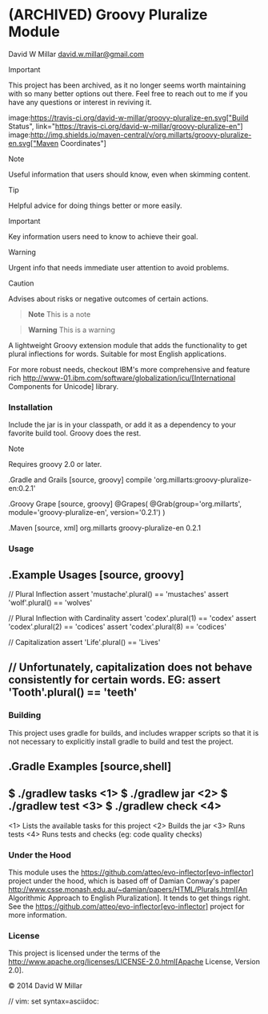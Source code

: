 # (ARCHIVED) Groovy Pluralize Module
David W Millar <david.w.millar@gmail.com>


> [!IMPORTANT]
> This project has been archived, as it no longer seems worth maintaining with so many better options out there. Feel free to reach out to me if you have any questions or interest in reviving it.


image:https://travis-ci.org/david-w-millar/groovy-pluralize-en.svg["Build Status", link="https://travis-ci.org/david-w-millar/groovy-pluralize-en"]
image:http://img.shields.io/maven-central/v/org.millarts/groovy-pluralize-en.svg["Maven Coordinates"]


> [!NOTE]
> Useful information that users should know, even when skimming content.

> [!TIP]
> Helpful advice for doing things better or more easily.

> [!IMPORTANT]
> Key information users need to know to achieve their goal.

> [!WARNING]
> Urgent info that needs immediate user attention to avoid problems.

> [!CAUTION]
> Advises about risks or negative outcomes of certain actions.


> **Note**
> This is a note

> **Warning**
> This is a warning



A lightweight Groovy extension module that adds the functionality
to get plural inflections for words. Suitable for most English applications.

For more robust needs, checkout IBM's more comprehensive and feature rich
http://www-01.ibm.com/software/globalization/icu/[International Components for Unicode] library.

### Installation

Include the jar is in your classpath, or add it as a dependency to your favorite build tool.  Groovy does the rest.


> [!NOTE]
> Requires groovy 2.0 or later.


.Gradle and Grails
[source, groovy]
compile 'org.millarts:groovy-pluralize-en:0.2.1'

.Groovy Grape
[source, groovy]
@Grapes(
  @Grab(group='org.millarts', module='groovy-pluralize-en', version='0.2.1')
)

.Maven
[source, xml]
<dependency>
  <groupId>org.millarts</groupId>
  <artifactId>groovy-pluralize-en</artifactId>
  <version>0.2.1</version>
</dependency>

### Usage

.Example Usages
[source, groovy]
----
// Plural Inflection
assert 'mustache'.plural() == 'mustaches'
assert 'wolf'.plural()     == 'wolves'

// Plural Inflection with Cardinality
assert 'codex'.plural(1) == 'codex'
assert 'codex'.plural(2) == 'codices'
assert 'codex'.plural(8) == 'codices'

// Capitalization
assert 'Life'.plural() == 'Lives'

// Unfortunately, capitalization does not behave consistently for certain words. EG:
assert 'Tooth'.plural() == 'teeth'
----


### Building

This project uses gradle for builds, and includes wrapper scripts
so that it is not necessary to explicitly install gradle to build and test the project.

.Gradle Examples
[source,shell]
----
$ ./gradlew tasks   <1>
$ ./gradlew jar     <2>
$ ./gradlew test    <3>
$ ./gradlew check   <4>
----
<1> Lists the available tasks for this project
<2> Builds the jar
<3> Runs tests
<4> Runs tests and checks (eg: code quality checks)

### Under the Hood

This module uses the https://github.com/atteo/evo-inflector[evo-inflector] project
under the hood, which is based off of Damian Conway's paper
http://www.csse.monash.edu.au/~damian/papers/HTML/Plurals.html[An Algorithmic Approach to English Pluralization].
It tends to get things right. See the https://github.com/atteo/evo-inflector[evo-inflector] project for more information.


### License

This project is licensed under the terms of the
http://www.apache.org/licenses/LICENSE-2.0.html[Apache License, Version 2.0].

&copy; 2014 David W Millar

// vim: set syntax=asciidoc:

